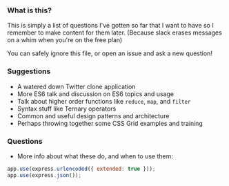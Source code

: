### What is this?

This is simply a list of questions I've gotten so far that I want to have so I remember to make content for them later. (Because slack erases messages on a whim when you're on the free plan)

You can safely ignore this file, or open an issue and ask a new question!

### Suggestions

- A watered down Twitter clone application
- More ES6 talk and discussion on ES6 topics and usage
- Talk about higher order functions like `reduce`, `map`, and `filter`
- Syntax stuff like Ternary operators
- Common and useful design patterns and architecture
- Perhaps throwing together some CSS Grid examples and training

### Questions

- More info about what these do, and when to use them:
```js
app.use(express.urlencoded({ extended: true }));
app.use(express.json());
```
